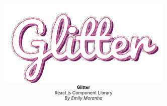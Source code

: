 <center>
<img src="GlitterLogoHoriz.png">
  <b>Glitter</b><br/>React.js Component Library<br/>
<em>By Emily Moranha</em>
</center>
